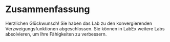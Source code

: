 # Zusammenfassung

Herzlichen Glückwunsch! Sie haben das Lab zu den konvergierenden Verzweigungsfunktionen abgeschlossen. Sie können in LabEx weitere Labs absolvieren, um Ihre Fähigkeiten zu verbessern.
